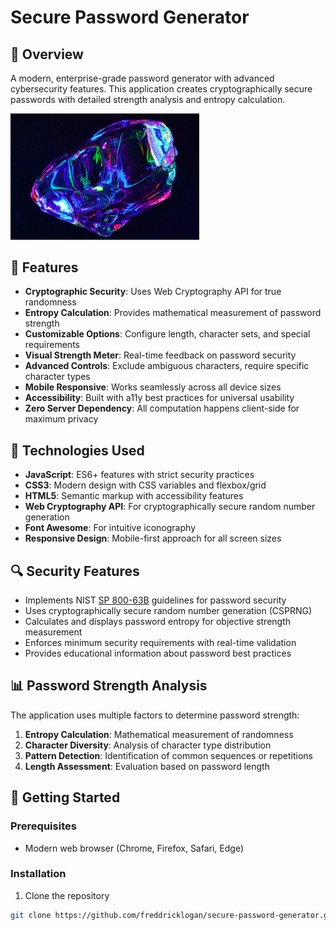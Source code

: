 # Secure Password Generator

## 🔐 Overview

A modern, enterprise-grade password generator with advanced cybersecurity features. This application creates cryptographically secure passwords with detailed strength analysis and entropy calculation.

<img src="assets/images/cybersecurity.jpg" alt="Portfolio Overview" width="60%">

## 🚀 Features

- **Cryptographic Security**: Uses Web Cryptography API for true randomness
- **Entropy Calculation**: Provides mathematical measurement of password strength
- **Customizable Options**: Configure length, character sets, and special requirements
- **Visual Strength Meter**: Real-time feedback on password security
- **Advanced Controls**: Exclude ambiguous characters, require specific character types
- **Mobile Responsive**: Works seamlessly across all device sizes
- **Accessibility**: Built with a11y best practices for universal usability
- **Zero Server Dependency**: All computation happens client-side for maximum privacy

## 🧰 Technologies Used

- **JavaScript**: ES6+ features with strict security practices
- **CSS3**: Modern design with CSS variables and flexbox/grid
- **HTML5**: Semantic markup with accessibility features
- **Web Cryptography API**: For cryptographically secure random number generation
- **Font Awesome**: For intuitive iconography
- **Responsive Design**: Mobile-first approach for all screen sizes

## 🔍 Security Features

- Implements NIST [SP 800-63B](https://pages.nist.gov/800-63-3/sp800-63b.html) guidelines for password security
- Uses cryptographically secure random number generation (CSPRNG)
- Calculates and displays password entropy for objective strength measurement
- Enforces minimum security requirements with real-time validation
- Provides educational information about password best practices

## 📊 Password Strength Analysis

The application uses multiple factors to determine password strength:

1. **Entropy Calculation**: Mathematical measurement of randomness
2. **Character Diversity**: Analysis of character type distribution
3. **Pattern Detection**: Identification of common sequences or repetitions
4. **Length Assessment**: Evaluation based on password length

## 🚦 Getting Started

### Prerequisites
- Modern web browser (Chrome, Firefox, Safari, Edge)

### Installation
1. Clone the repository
```bash
git clone https://github.com/freddricklogan/secure-password-generator.git